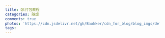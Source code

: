 ```yaml
---
title: Qt打包教程
categories: 随想
comments: true
photos: 'https://cdn.jsdelivr.net/gh/Baokker/cdn_for_blog/blog_imgs/defaultImages.jpg'
tags:
---
```

